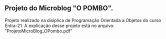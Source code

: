 <h2>Projeto do Microblog "O POMBO".</h2>

Projeto realizado na disiplica de Programação Orientada a Objetos do curso Entra-21. A explicação desse projeto está no arquivo: "ProjetoMicroBlog_OPombo.pdf"
